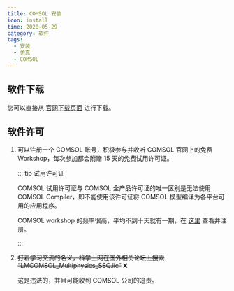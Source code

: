 ```yaml
---
title: COMSOL 安装
icon: install
time: 2020-05-29
category: 软件
tags:
  - 安装
  - 仿真
  - COMSOL
---
```


## 软件下载

您可以直接从 [官网下载页面](https://cn.comsol.com/product-download) 进行下载。

## 软件许可

1. 可以注册一个 COMSOL 账号，积极参与并收听 COMSOL 官网上的免费 Workshop，每次参加都会附赠 15 天的免费试用许可证。

   ::: tip 试用许可证

   COMSOL 试用许可证与 COMSOL 全产品许可证的唯一区别是无法使用 COMSOL Compiler，即不能使用该许可证将 COMSOL 模型编译为各平台可用的应用程序。

   COMSOL workshop 的频率很高，平均不到十天就有一期，在 [这里](http://cn.comsol.com/events) 查看并注册。

   :::

1. ~~打着学习交流的名义，科学上网在国外相关论坛上搜索 “LMCOMSOL_Multiphysics_SSQ.lic”~~ :x:

   这是违法的，并且可能收到 COMSOL 公司的追责。
